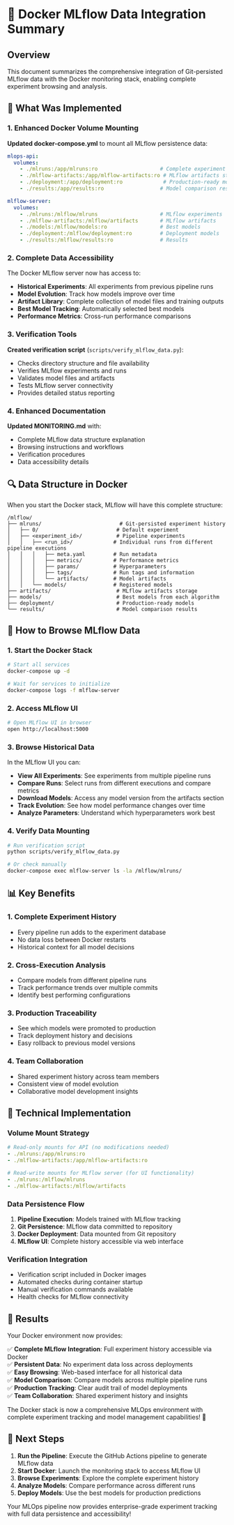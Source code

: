 # 🐳 Docker MLflow Data Integration Summary

## Overview

This document summarizes the comprehensive integration of Git-persisted MLflow data with the Docker monitoring stack, enabling complete experiment browsing and analysis.

## 🎯 What Was Implemented

### 1. Enhanced Docker Volume Mounting

**Updated docker-compose.yml** to mount all MLflow persistence data:

```yaml
mlops-api:
  volumes:
    - ./mlruns:/app/mlruns:ro                    # Complete experiment history
    - ./mlflow-artifacts:/app/mlflow-artifacts:ro # MLflow artifacts storage
    - ./deployment:/app/deployment:ro             # Production-ready models
    - ./results:/app/results:ro                  # Model comparison results

mlflow-server:
  volumes:
    - ./mlruns:/mlflow/mlruns                    # MLflow experiments
    - ./mlflow-artifacts:/mlflow/artifacts       # MLflow artifacts
    - ./models:/mlflow/models:ro                 # Best models
    - ./deployment:/mlflow/deployment:ro         # Deployment models
    - ./results:/mlflow/results:ro               # Results
```

### 2. Complete Data Accessibility

The Docker MLflow server now has access to:

- **Historical Experiments**: All experiments from previous pipeline runs
- **Model Evolution**: Track how models improve over time
- **Artifact Library**: Complete collection of model files and training outputs
- **Best Model Tracking**: Automatically selected best models
- **Performance Metrics**: Cross-run performance comparisons

### 3. Verification Tools

**Created verification script** (`scripts/verify_mlflow_data.py`):
- Checks directory structure and file availability
- Verifies MLflow experiments and runs
- Validates model files and artifacts
- Tests MLflow server connectivity
- Provides detailed status reporting

### 4. Enhanced Documentation

**Updated MONITORING.md** with:
- Complete MLflow data structure explanation
- Browsing instructions and workflows
- Verification procedures
- Data accessibility details

## 🔍 Data Structure in Docker

When you start the Docker stack, MLflow will have this complete structure:

```
/mlflow/
├── mlruns/                         # Git-persisted experiment history
│   ├── 0/                         # Default experiment
│   ├── <experiment_id>/           # Pipeline experiments
│   │   ├── <run_id>/             # Individual runs from different pipeline executions
│   │   │   ├── meta.yaml         # Run metadata
│   │   │   ├── metrics/          # Performance metrics
│   │   │   ├── params/           # Hyperparameters
│   │   │   ├── tags/             # Run tags and information
│   │   │   └── artifacts/        # Model artifacts
│   │   └── models/               # Registered models
├── artifacts/                     # MLflow artifacts storage
├── models/                        # Best models from each algorithm
├── deployment/                    # Production-ready models
└── results/                       # Model comparison results
```

## 🚀 How to Browse MLflow Data

### 1. Start the Docker Stack

```bash
# Start all services
docker-compose up -d

# Wait for services to initialize
docker-compose logs -f mlflow-server
```

### 2. Access MLflow UI

```bash
# Open MLflow UI in browser
open http://localhost:5000
```

### 3. Browse Historical Data

In the MLflow UI you can:

- **View All Experiments**: See experiments from multiple pipeline runs
- **Compare Runs**: Select runs from different executions and compare metrics
- **Download Models**: Access any model version from the artifacts section
- **Track Evolution**: See how model performance changes over time
- **Analyze Parameters**: Understand which hyperparameters work best

### 4. Verify Data Mounting

```bash
# Run verification script
python scripts/verify_mlflow_data.py

# Or check manually
docker-compose exec mlflow-server ls -la /mlflow/mlruns/
```

## 📊 Key Benefits

### 1. Complete Experiment History
- Every pipeline run adds to the experiment database
- No data loss between Docker restarts
- Historical context for all model decisions

### 2. Cross-Execution Analysis
- Compare models from different pipeline runs
- Track performance trends over multiple commits
- Identify best performing configurations

### 3. Production Traceability
- See which models were promoted to production
- Track deployment history and decisions
- Easy rollback to previous model versions

### 4. Team Collaboration
- Shared experiment history across team members
- Consistent view of model evolution
- Collaborative model development insights

## 🔧 Technical Implementation

### Volume Mount Strategy

```yaml
# Read-only mounts for API (no modifications needed)
- ./mlruns:/app/mlruns:ro
- ./mlflow-artifacts:/app/mlflow-artifacts:ro

# Read-write mounts for MLflow server (for UI functionality)
- ./mlruns:/mlflow/mlruns
- ./mlflow-artifacts:/mlflow/artifacts
```

### Data Persistence Flow

1. **Pipeline Execution**: Models trained with MLflow tracking
2. **Git Persistence**: MLflow data committed to repository
3. **Docker Deployment**: Data mounted from Git repository
4. **MLflow UI**: Complete history accessible via web interface

### Verification Integration

- Verification script included in Docker images
- Automated checks during container startup
- Manual verification commands available
- Health checks for MLflow connectivity

## 🎉 Results

Your Docker environment now provides:

✅ **Complete MLflow Integration**: Full experiment history accessible via Docker  
✅ **Persistent Data**: No experiment data loss across deployments  
✅ **Easy Browsing**: Web-based interface for all historical data  
✅ **Model Comparison**: Compare models across multiple pipeline runs  
✅ **Production Tracking**: Clear audit trail of model deployments  
✅ **Team Collaboration**: Shared experiment history and insights  

The Docker stack is now a comprehensive MLOps environment with complete experiment tracking and model management capabilities! 🚀

## 🔄 Next Steps

1. **Run the Pipeline**: Execute the GitHub Actions pipeline to generate MLflow data
2. **Start Docker**: Launch the monitoring stack to access MLflow UI
3. **Browse Experiments**: Explore the complete experiment history
4. **Analyze Models**: Compare performance across different runs
5. **Deploy Models**: Use the best models for production predictions

Your MLOps pipeline now provides enterprise-grade experiment tracking with full data persistence and accessibility!

